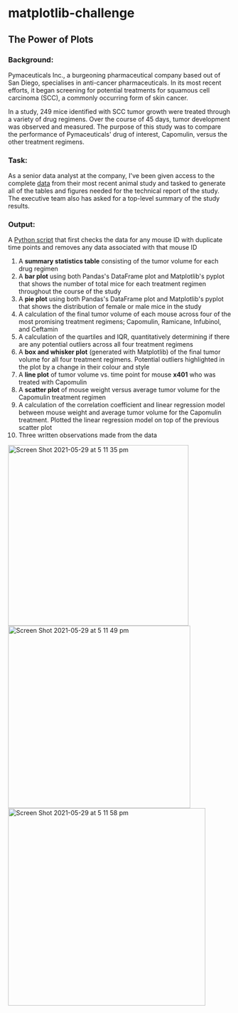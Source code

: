 # matplotlib-challenge

## The Power of Plots

### Background: 
Pymaceuticals Inc., a burgeoning pharmaceutical company based out of San Diego, specialises in anti-cancer pharmaceuticals. In its most recent efforts, it began screening for potential treatments for squamous cell carcinoma (SCC), a commonly occurring form of skin cancer.

In a study, 249 mice identified with SCC tumor growth were treated through a variety of drug regimens. Over the course of 45 days, tumor development was observed and measured. The purpose of this study was to compare the performance of Pymaceuticals' drug of interest, Capomulin, versus the other treatment regimens. 


### Task:
As a senior data analyst at the company, I've been given access to the complete [data](https://github.com/catherinesloan/matplotlib-challenge/tree/main/data) from their most recent animal study and tasked to generate all of the tables and figures needed for the technical report of the study. The executive team also has asked for a top-level summary of the study results.

### Output:
A [Python script](https://github.com/catherinesloan/matplotlib-challenge/blob/main/pymaceuticals_solution.ipynb) that first checks the data for any mouse ID with duplicate time points and removes any data associated with that mouse ID 
1. A **summary statistics table** consisting of the tumor volume for each drug regimen
2. A **bar plot** using both Pandas's DataFrame plot and Matplotlib's pyplot that shows the number of total mice for each treatment regimen throughout the course of the study
3. A **pie plot** using both Pandas's DataFrame plot and Matplotlib's pyplot that shows the distribution of female or male mice in the study
4. A calculation of the final tumor volume of each mouse across four of the most promising treatment regimens; Capomulin, Ramicane, Infubinol, and Ceftamin
5. A calculation of the quartiles and IQR, quantitatively determining if there are any potential outliers across all four treatment regimens
6. A **box and whisker plot** (generated with Matplotlib) of the final tumor volume for all four treatment regimens. Potential outliers highlighted in the plot by a change in their colour and style
7. A **line plot** of tumor volume vs. time point for mouse **x401** who was treated with Capomulin
8. A **scatter plot** of mouse weight versus average tumor volume for the Capomulin treatment regimen
9. A calculation of the correlation coefficient and linear regression model between mouse weight and average tumor volume for the Capomulin treatment. Plotted the linear regression model on top of the previous scatter plot
10. Three written observations made from the data

<img width="406" alt="Screen Shot 2021-05-29 at 5 11 35 pm" src="https://user-images.githubusercontent.com/73929301/120061543-1769a800-c0a1-11eb-81f5-2c3700624f95.png">

<img width="410" alt="Screen Shot 2021-05-29 at 5 11 49 pm" src="https://user-images.githubusercontent.com/73929301/120061545-1a649880-c0a1-11eb-947e-3cc4633c6c5c.png">

<img width="444" alt="Screen Shot 2021-05-29 at 5 11 58 pm" src="https://user-images.githubusercontent.com/73929301/120061546-1afd2f00-c0a1-11eb-8711-ca7e1800b927.png">




